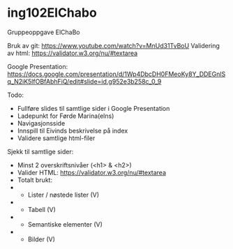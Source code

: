 # ing102ElChabo

Gruppeoppgave ElChaBo

Bruk av git: https://www.youtube.com/watch?v=MnUd31TvBoU
Validering av html: https://validator.w3.org/nu/#textarea

Google Presentation: https://docs.google.com/presentation/d/1Wp4DbcDH0FMeoKy8Y_DDEGnlSq_N2iK5lfOBfAbhFiQ/edit#slide=id.g952e3b258c_0_9

Todo:

- Fullføre slides til samtlige sider i Google Presentation
- Ladepunkt for Førde Marina(elns)
- Navigasjonsside
- Innspill til Eivinds beskrivelse på index
- Validere samtlige html-filer

Sjekk til samtlige sider:

- Minst 2 overskriftsnivåer (\<h1> & \<h2>)
- Valider HTML: https://validator.w3.org/nu/#textarea
- Totalt brukt:
- - Lister / nøstede lister (V)
- - Tabell (V)
- - Semantiske elementer (V)
- - Bilder (V)
